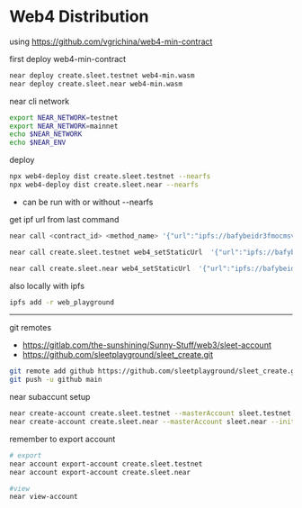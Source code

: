 # Web4 Distribution


using https://github.com/vgrichina/web4-min-contract

first deploy web4-min-contract
```sh
near deploy create.sleet.testnet web4-min.wasm
near deploy create.sleet.near web4-min.wasm
```

near cli network
```sh
export NEAR_NETWORK=testnet
export NEAR_NETWORK=mainnet
echo $NEAR_NETWORK 
echo $NEAR_ENV
```

deploy

```sh
npx web4-deploy dist create.sleet.testnet --nearfs
npx web4-deploy dist create.sleet.near --nearfs
```
- can be run with or without --nearfs

get ipf url from last command
```sh
near call <contract_id> <method_name> '{"url":"ipfs://bafybeidr3fmocmsvy4wkj2lpjuycbblxrqtipo3j76son5b6fxfhn4mwim"}'

near call create.sleet.testnet web4_setStaticUrl  '{"url":"ipfs://bafybeidr3fmocmsvy4wkj2lpjuycbblxrqtipo3j76son5b6fxfhn4mwim"}' --use-account  create.sleet.testnet

near call create.sleet.near web4_setStaticUrl  '{"url":"ipfs://bafybeidr3fmocmsvy4wkj2lpjuycbblxrqtipo3j76son5b6fxfhn4mwim"}' --use-account create.sleet.near
```


also locally with ipfs
```sh
ipfs add -r web_playground
```


---


git remotes
- https://gitlab.com/the-sunshining/Sunny-Stuff/web3/sleet-account
- https://github.com/sleetplayground/sleet_create.git

```sh
git remote add github https://github.com/sleetplayground/sleet_create.git
git push -u github main
```


near subaccunt setup

```sh
near create-account create.sleet.testnet --masterAccount sleet.testnet --initialBalance 1
near create-account create.sleet.near --masterAccount sleet.near --initialBalance 0.5
```

remember to export account
```sh
# export
near account export-account create.sleet.testnet
near account export-account create.sleet.near

#view
near view-account 
```
